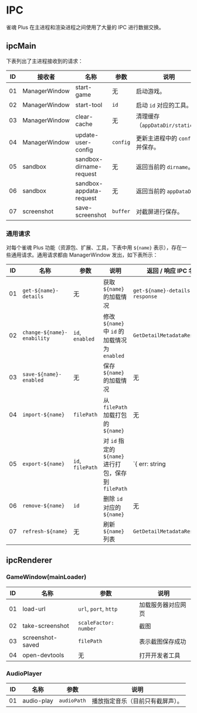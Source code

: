 # IPC

雀魂 Plus 在主进程和渲染进程之间使用了大量的 IPC 进行数据交换。

## ipcMain

下表列出了主进程接收到的请求：

| ID  | 接收者        | 名称                    | 参数     | 说明                             |
| --- | ------------- | ----------------------- | -------- | -------------------------------- |
| 01  | ManagerWindow | start-game              | 无       | 启动游戏。                       |
| 02  | ManagerWindow | start-tool              | `id`     | 启动 `id` 对应的工具。           |
| 03  | ManagerWindow | clear-cache             | 无       | 清理缓存（`appDataDir/static/`） |
| 04  | ManagerWindow | update-user-config      | `config` | 更新主进程中的 `config` 并保存。 |
| 05  | sandbox       | sandbox-dirname-request | 无       | 返回当前的 `dirname`。           |
| 06  | sandbox       | sandbox-appdata-request | 无       | 返回当前的 `appDataDir`          |
| 07  | screenshot    | save-screenshot         | `buffer` | 对截屏进行保存。                 |

### 通用请求

对每个雀魂 Plus 功能（资源包、扩展、工具，下表中用 `${name}` 表示），存在一些通用请求。通用请求都由 ManagerWindow 发出，如下表所示：

| ID  | 名称                       | 参数             | 说明                                                 | 返回 / 响应 IPC 名             |
| --- | -------------------------- | ---------------- | ---------------------------------------------------- | ------------------------------ |
| 01  | `get-${name}-details`      | 无               | 获取 `${name}` 的加载情况                            | `get-${name}-details-response` |
| 02  | `change-${name}-enability` | `id`, `enabled`  | 修改 `${name}` 中 `id` 的加载情况为 `enabled`        | `GetDetailMetadataResponse`    |
| 03  | `save-${name}-enabled`     | 无               | 保存 `${name}` 的加载情况                            | 无                             |
| 04  | `import-${name}`           | `filePath`       | 从 `filePath` 加载打包的 `${name}`                   | 无                             |
| 05  | `export-${name}`           | `id`, `filePath` | 对 `id` 指定的 `${name}` 进行打包，保存到 `filePath` | `{ err: string | undefined }`  |
| 06  | `remove-${name}`           | `id`             | 删除 `id` 对应的 `${name}`                           | 无                             |
| 07  | `refresh-${name}`          | 无               | 刷新 `${name}` 列表                                  | `GetDetailMetadataResponse`    |

## ipcRenderer

### GameWindow(mainLoader)

| ID  | 名称             | 参数                  | 说明               |
| --- | ---------------- | --------------------- | ------------------ |
| 01  | load-url         | `url`, `port`, `http` | 加载服务器对应网页 |
| 02  | take-screenshot  | `scaleFactor: number` | 截图               |
| 03  | screenshot-saved | `filePath`            | 表示截图保存成功   |
| 04  | open-devtools    | 无                    | 打开开发者工具     |

### AudioPlayer

| ID  | 名称       | 参数        | 说明                             |
| --- | ---------- | ----------- | -------------------------------- |
| 01  | audio-play | `audioPath` | 播放指定音乐（目前只有截屏声）。 |

